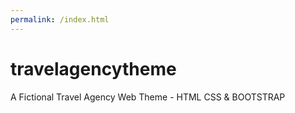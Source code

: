 ```yaml
---
permalink: /index.html
---
```


# travelagencytheme
A  Fictional  Travel Agency Web Theme - HTML CSS &amp; BOOTSTRAP
